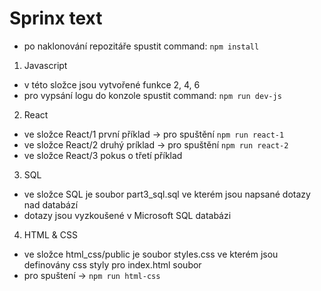 # Sprinx text

- po naklonování repozitáře spustit command: `npm install`

1. Javascript
- v této složce jsou vytvořené funkce 2, 4, 6
- pro vypsání logu do konzole spustit command: `npm run dev-js`

2. React
- ve složce React/1 první příklad -> pro spuštění `npm run react-1`
- ve složce React/2 druhý príklad -> pro spuštění `npm run react-2`
- ve složce React/3 pokus o třetí příklad

3. SQL
- ve složce SQL je soubor part3_sql.sql ve kterém jsou napsané dotazy nad databází
- dotazy jsou vyzkoušené v Microsoft SQL databázi

4. HTML & CSS
- ve složce html_css/public je soubor styles.css ve kterém jsou definovány css styly pro index.html soubor
- pro spuštení -> `npm run html-css`

